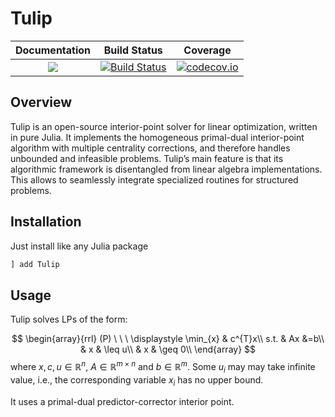 # Tulip

| **Documentation** | **Build Status** | **Coverage** |
|:-----------------:|:----------------:|:----------:|
| [![](https://img.shields.io/badge/docs-dev-blue.svg)](https://ds4dm.github.io/Tulip.jl/dev/) | [![Build Status](https://travis-ci.org/ds4dm/Tulip.jl.svg?branch=master)](https://travis-ci.org/ds4dm/Tulip.jl) | [![codecov.io](https://codecov.io/github/ds4dm/Tulip.jl/coverage.svg?branch=master)](http://codecov.io/github/ds4dm/Tulip.jl?branch=master)


## Overview
Tulip is an open-source interior-point solver for linear optimization, written in pure Julia.
It implements the homogeneous primal-dual interior-point algorithm with multiple centrality corrections, and therefore handles unbounded and infeasible problems.
Tulip’s main feature is that its algorithmic framework is disentangled from linear algebra implementations.
This allows to seamlessly integrate specialized routines for structured problems.

## Installation

Just install like any Julia package

```julia
] add Tulip
```

## Usage

Tulip solves LPs of the form:

$$
    \begin{array}{rrl}
    (P) \ \ \ 
    \displaystyle \min_{x} & c^{T}x\\
    s.t.
    & Ax &=b\\
    & x & \leq u\\
    & x & \geq 0\\
    \end{array}
$$
where $x, c, u \in \mathbb{R}^{n}$, $A \in \mathbb{R}^{m \times n}$ and $b \in \mathbb{R}^{m}$.
Some $u_{i}$ may may take infinite value, i.e., the corresponding variable $x_{i}$ has no upper bound.

It uses a primal-dual predictor-corrector interior point.
